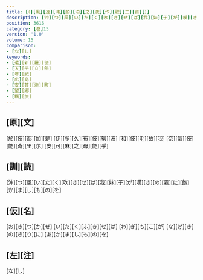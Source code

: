 ```yaml
---
title: [（][風][速][浦][舶][泊][之][夜][作][歌][二][首][）]
description: [沖][つ][風][い][た][く][吹][き][せ][ば][我][妹][子][が][嘆][き][の][霧][に][飽][か][ま][し][も][の][を]
position: 3616
category: [巻]15
version: '1.0'
volume: 15
comparison:
- [な][し]
keywords:
- [遣][新][羅][使]
- [天][平][８][年]
- [年][紀]
- [広][島]
- [安][芸][津][町]
- [望][郷]
- [羈][旅]
---
```


## [原][文]

[於][伎][都][加][是] [伊][多][久][布][伎][勢][波] [和][伎][毛][故][我] [奈][氣][伎][能][奇][里][尓] [安][可][麻][之][母][能][乎]

## [訓][読]

[沖][つ][風][い][た][く][吹][き][せ][ば][我][妹][子][が][嘆][き][の][霧][に][飽][か][ま][し][も][の][を]

## [仮][名]

[お][き][つ][か][ぜ] [い][た][く][ふ][き][せ][ば] [わ][ぎ][も][こ][が] [な][げ][き][の][き][り][に] [あ][か][ま][し][も][の][を]

## [左][注]

[な][し]
